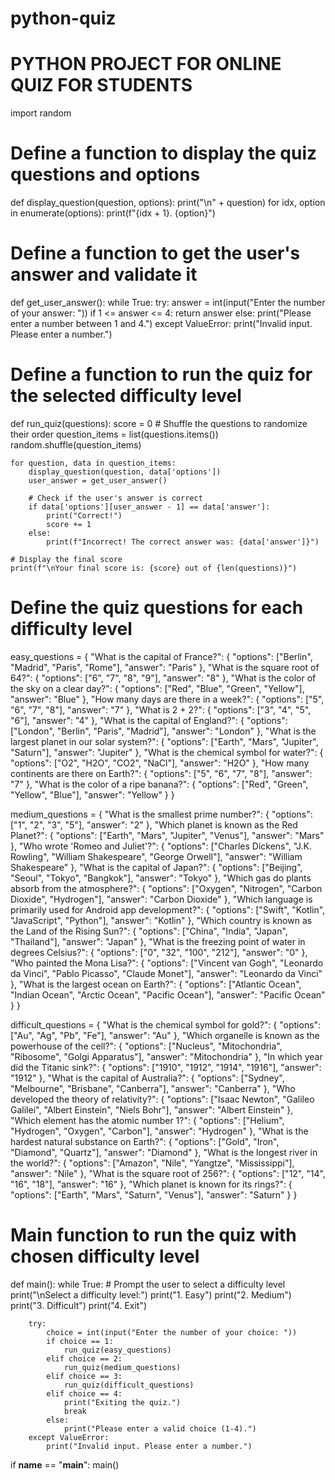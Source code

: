 # python-quiz
# PYTHON PROJECT FOR ONLINE QUIZ FOR STUDENTS 


import random

# Define a function to display the quiz questions and options
def display_question(question, options):
    print("\n" + question)
    for idx, option in enumerate(options):
        print(f"{idx + 1}. {option}")

# Define a function to get the user's answer and validate it
def get_user_answer():
    while True:
        try:
            answer = int(input("Enter the number of your answer: "))
            if 1 <= answer <= 4:
                return answer
            else:
                print("Please enter a number between 1 and 4.")
        except ValueError:
            print("Invalid input. Please enter a number.")

# Define a function to run the quiz for the selected difficulty level
def run_quiz(questions):
    score = 0
    # Shuffle the questions to randomize their order
    question_items = list(questions.items())
    random.shuffle(question_items)

    for question, data in question_items:
        display_question(question, data['options'])
        user_answer = get_user_answer()

        # Check if the user's answer is correct
        if data['options'][user_answer - 1] == data['answer']:
            print("Correct!")
            score += 1
        else:
            print(f"Incorrect! The correct answer was: {data['answer']}")

    # Display the final score
    print(f"\nYour final score is: {score} out of {len(questions)}")

# Define the quiz questions for each difficulty level
easy_questions = {
    "What is the capital of France?": {
        "options": ["Berlin", "Madrid", "Paris", "Rome"],
        "answer": "Paris"
    },
    "What is the square root of 64?": {
        "options": ["6", "7", "8", "9"],
        "answer": "8"
    },
    "What is the color of the sky on a clear day?": {
        "options": ["Red", "Blue", "Green", "Yellow"],
        "answer": "Blue"
    },
    "How many days are there in a week?": {
        "options": ["5", "6", "7", "8"],
        "answer": "7"
    },
    "What is 2 + 2?": {
        "options": ["3", "4", "5", "6"],
        "answer": "4"
    },
    "What is the capital of England?": {
        "options": ["London", "Berlin", "Paris", "Madrid"],
        "answer": "London"
    },
    "What is the largest planet in our solar system?": {
        "options": ["Earth", "Mars", "Jupiter", "Saturn"],
        "answer": "Jupiter"
    },
    "What is the chemical symbol for water?": {
        "options": ["O2", "H2O", "CO2", "NaCl"],
        "answer": "H2O"
    },
    "How many continents are there on Earth?": {
        "options": ["5", "6", "7", "8"],
        "answer": "7"
    },
    "What is the color of a ripe banana?": {
        "options": ["Red", "Green", "Yellow", "Blue"],
        "answer": "Yellow"
    }
}

medium_questions = {
    "What is the smallest prime number?": {
        "options": ["1", "2", "3", "5"],
        "answer": "2"
    },
    "Which planet is known as the Red Planet?": {
        "options": ["Earth", "Mars", "Jupiter", "Venus"],
        "answer": "Mars"
    },
    "Who wrote 'Romeo and Juliet'?": {
        "options": ["Charles Dickens", "J.K. Rowling", "William Shakespeare", "George Orwell"],
        "answer": "William Shakespeare"
    },
    "What is the capital of Japan?": {
        "options": ["Beijing", "Seoul", "Tokyo", "Bangkok"],
        "answer": "Tokyo"
    },
    "Which gas do plants absorb from the atmosphere?": {
        "options": ["Oxygen", "Nitrogen", "Carbon Dioxide", "Hydrogen"],
        "answer": "Carbon Dioxide"
    },
    "Which language is primarily used for Android app development?": {
        "options": ["Swift", "Kotlin", "JavaScript", "Python"],
        "answer": "Kotlin"
    },
    "Which country is known as the Land of the Rising Sun?": {
        "options": ["China", "India", "Japan", "Thailand"],
        "answer": "Japan"
    },
    "What is the freezing point of water in degrees Celsius?": {
        "options": ["0", "32", "100", "212"],
        "answer": "0"
    },
    "Who painted the Mona Lisa?": {
        "options": ["Vincent van Gogh", "Leonardo da Vinci", "Pablo Picasso", "Claude Monet"],
        "answer": "Leonardo da Vinci"
    },
    "What is the largest ocean on Earth?": {
        "options": ["Atlantic Ocean", "Indian Ocean", "Arctic Ocean", "Pacific Ocean"],
        "answer": "Pacific Ocean"
    }
}

difficult_questions = {
    "What is the chemical symbol for gold?": {
        "options": ["Au", "Ag", "Pb", "Fe"],
        "answer": "Au"
    },
    "Which organelle is known as the powerhouse of the cell?": {
        "options": ["Nucleus", "Mitochondria", "Ribosome", "Golgi Apparatus"],
        "answer": "Mitochondria"
    },
    "In which year did the Titanic sink?": {
        "options": ["1910", "1912", "1914", "1916"],
        "answer": "1912"
    },
    "What is the capital of Australia?": {
        "options": ["Sydney", "Melbourne", "Brisbane", "Canberra"],
        "answer": "Canberra"
    },
    "Who developed the theory of relativity?": {
        "options": ["Isaac Newton", "Galileo Galilei", "Albert Einstein", "Niels Bohr"],
        "answer": "Albert Einstein"
    },
    "Which element has the atomic number 1?": {
        "options": ["Helium", "Hydrogen", "Oxygen", "Carbon"],
        "answer": "Hydrogen"
    },
    "What is the hardest natural substance on Earth?": {
        "options": ["Gold", "Iron", "Diamond", "Quartz"],
        "answer": "Diamond"
    },
    "What is the longest river in the world?": {
        "options": ["Amazon", "Nile", "Yangtze", "Mississippi"],
        "answer": "Nile"
    },
    "What is the square root of 256?": {
        "options": ["12", "14", "16", "18"],
        "answer": "16"
    },
    "Which planet is known for its rings?": {
        "options": ["Earth", "Mars", "Saturn", "Venus"],
        "answer": "Saturn"
    }
}

# Main function to run the quiz with chosen difficulty level
def main():
    while True:
        # Prompt the user to select a difficulty level
        print("\nSelect a difficulty level:")
        print("1. Easy")
        print("2. Medium")
        print("3. Difficult")
        print("4. Exit")

        try:
            choice = int(input("Enter the number of your choice: "))
            if choice == 1:
                run_quiz(easy_questions)
            elif choice == 2:
                run_quiz(medium_questions)
            elif choice == 3:
                run_quiz(difficult_questions)
            elif choice == 4:
                print("Exiting the quiz.")
                break
            else:
                print("Please enter a valid choice (1-4).")
        except ValueError:
            print("Invalid input. Please enter a number.")

if __name__ == "__main__":
    main()

